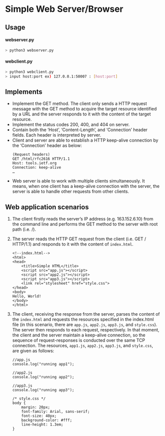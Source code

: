 # Simple Web Server/Browser

## Usage

#### webserver.py
```bash
> python3 webserver.py
```
#### webclient.py
```bash
> python3 webclient.py
> input host:port ex) 127.0.0.1:50007 : [host:port]
```

## Implements 
 - Implement the GET method. The client only sends a HTTP request message with the GET method to acquire the target resource identified by a URL and the server responds to it with the content of the target resource.
 - Implement the status codes 200, 400, and 404 on server. 
 - Contain both the ‘Host’, ‘Content-Length’, and ‘Connection’ header fields. Each header is interpreted by server. 
 - Client and server are able to establish a HTTP keep-alive connection by the ‘Connection’ header as below:
    ```
    (Request headers)    
    GET /html/rfc2616 HTTP/1.1   
    Host: tools.ietf.org   
    Connection: keep-alive   
    …  
    ```
-  Web server is able to work with multiple clients simultaneously. It means, when one client has a keep-alive connection with the server, the server is able to handle other requests from other clients. 

## Web application scenarios

1. The client firstly reads the server’s IP address (e.g. 163.152.6.10) from the command line and performs the GET method to the server with root path (i.e. /). 
 
2. The server reads the HTTP GET request from the client (i.e. GET / HTTP/1.1) and responds to it with the content of ```index.html```. 
    ```
    <!--index.html--> 
    <html> 
    <head>     
        <title>Simple HTML</title>     
        <script src="app.js"></script>     
        <script src="app2.js"></script>     
        <script src="app3.js"></script>     
        <link rel="stylesheet" href="style.css"> 
    </head> 
    <body> 
    Hello, World! 
    </body> 
    </html>
    ```

3. The client, receiving the response from the server, parses the content of the ```index.html``` and requests the resources specified in the index.html file (in this scenario, there are ```app.js```, ```app2.js```, ```app3.js```, and ```style.css```). The server then responds to each request, respectively. In that moment, the client and the server maintain a keep-alive connection, so the sequence of request-responses is conducted over the same TCP connection. The resources, ```app1.js```, ```app2.js```, ```app3.js```, and ```style.css```, are given as follows: 

    ```
    //app.js 
    console.log("running app1"); 
    
    //app2.js 
    console.log("running app2"); 
    
    //app3.js 
    console.log("running app3"); 
    
    /* style.css */ 
    body {  
        margin: 20px;  
        font-family: Arial, sans-serif;  
        font-size: 40px;  
        background-color: #fff;  
        line-height: 1.3em; 
    }
    ```
